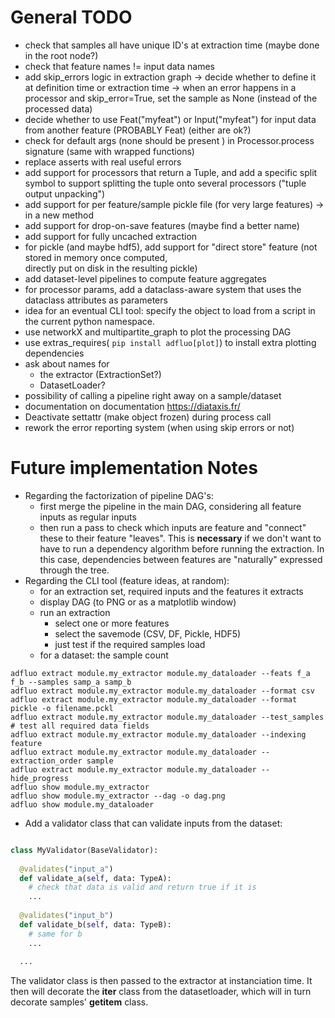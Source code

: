 
# General TODO

* check that samples all have unique ID's at extraction time (maybe done in the root node?)
* check that feature names != input data names
* add skip_errors logic in extraction graph 
  -> decide whether to define it at definition time or extraction time
  -> when an error happens in a processor and skip_error=True, set the sample as None (instead of the processed data)
* decide whether to use Feat("myfeat") or Input("myfeat") for input data from another feature (PROBABLY Feat) (either are ok?)
* check for default args (none should be present ) in Processor.process signature (same with wrapped functions)
* replace asserts with real useful errors
* add support for processors that return a Tuple, and add a specific split symbol
  to support splitting the tuple onto several processors ("tuple output unpacking")
* add support for per feature/sample pickle file (for very large features) -> in a new method
* add support for drop-on-save features (maybe find a better name)
* add support for fully uncached extraction
* for pickle (and maybe hdf5), add support for "direct store" feature (not stored in memory once computed,  
  directly put on disk in the resulting pickle)
* add dataset-level pipelines to compute feature aggregates
* for processor params, add a dataclass-aware system that uses the dataclass
  attributes as parameters
* idea for an eventual CLI tool: specify the object to load from a script in the current python namespace.
* use networkX and multipartite_graph to plot the processing DAG
* use extras_requires( `pip install adfluo[plot]`) to install extra plotting dependencies
* ask about names for 
  - the extractor (ExtractionSet?)
  - DatasetLoader?
* possibility of calling a pipeline right away on a sample/dataset
* documentation on documentation https://diataxis.fr/
* Deactivate settattr (make object frozen) during process call 
* rework the error reporting system (when using skip errors or not)

# Future implementation Notes

* Regarding the factorization of pipeline DAG's: 
  - first merge the pipeline in the main DAG, considering all feature inputs as
    regular inputs
  - then run a pass to check which inputs are feature and "connect"
    these to their feature "leaves". This is **necessary** if we don't want 
    to have to run a dependency algorithm before running the extraction. In this
    case, dependencies between features are "naturally" expressed through the tree.
* Regarding the CLI tool (feature ideas, at random):
  - for an extraction set, required inputs and the features it extracts
  - display DAG (to PNG or as a matplotlib window)
  - run an extraction
    - select one or more features
    - select the savemode (CSV, DF, Pickle, HDF5)
    - just test if the required samples load
  - for a dataset: the sample count
  
```shell
adfluo extract module.my_extractor module.my_dataloader --feats f_a f_b --samples samp_a samp_b
adfluo extract module.my_extractor module.my_dataloader --format csv
adfluo extract module.my_extractor module.my_dataloader --format pickle -o filename.pckl
adfluo extract module.my_extractor module.my_dataloader --test_samples # test all required data fields
adfluo extract module.my_extractor module.my_dataloader --indexing feature
adfluo extract module.my_extractor module.my_dataloader --extraction_order sample
adfluo extract module.my_extractor module.my_dataloader --hide_progress
adfluo show module.my_extractor
adfluo show module.my_extractor --dag -o dag.png
adfluo show module.my_dataloader
```

* Add a validator class that can validate inputs from the dataset:

```python

class MyValidator(BaseValidator):
  
  @validates("input_a")
  def validate_a(self, data: TypeA):
    # check that data is valid and return true if it is
    ...
  
  @validates("input_b")
  def validate_b(self, data: TypeB):
    # same for b
    ...
  
  ...

```
The validator class is then passed to the extractor at instanciation time.
It then will decorate the __iter__ class from the datasetloader, which will 
in turn decorate samples' __getitem__ class.